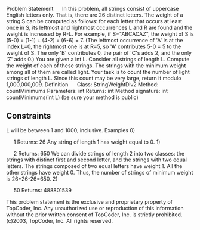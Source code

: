 Problem Statement
    
In this problem, all strings consist of uppercase English letters only. That is, there are 26 distinct letters.  The weight of a string S can be computed as follows: for each letter that occurs at least once in S, its leftmost and rightmost occurrences L and R are found and the weight is increased by R-L.  For example, if S="ABCACAZ", the weight of S is (5-0) + (1-1) + (4-2) + (6-6) = 7. (The leftmost occurrence of 'A' is at the index L=0, the rightmost one is at R=5, so 'A' contributes 5-0 = 5 to the weight of S. The only 'B' contributes 0, the pair of 'C's adds 2, and the only 'Z' adds 0.)  You are given a int L. Consider all strings of length L. Compute the weight of each of these strings. The strings with the minimum weight among all of them are called light. Your task is to count the number of light strings of length L. Since this count may be very large, return it modulo 1,000,000,009.
Definition
    
Class:
StringWeightDiv2
Method:
countMinimums
Parameters:
int
Returns:
int
Method signature:
int countMinimums(int L)
(be sure your method is public)
    

Constraints
-
L will be between 1 and 1000, inclusive.
Examples
0)

    
1
Returns: 26
Any string of length 1 has weight equal to 0.
1)

    
2
Returns: 650
We can divide strings of length 2 into two classes: the strings with distinct first and second letter, and the strings with two equal letters. The strings composed of two equal letters have weight 1. All the other strings have weight 0. Thus, the number of strings of minimum weight is 26*26-26=650.
2)

    
50
Returns: 488801539

This problem statement is the exclusive and proprietary property of TopCoder, Inc. Any unauthorized use or reproduction of this information without the prior written consent of TopCoder, Inc. is strictly prohibited. (c)2003, TopCoder, Inc. All rights reserved.
